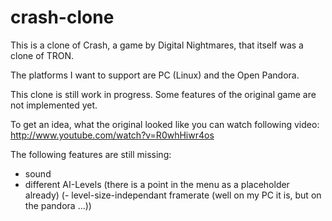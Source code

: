 crash-clone
===========

This is a clone of Crash, a game by Digital Nightmares, that itself was a clone of TRON.

The platforms I want to support are PC (Linux) and the Open Pandora.


This clone is still work in progress.
Some features of the original game are not implemented yet.

To get an idea, what the original looked like you can watch following video:
http://www.youtube.com/watch?v=R0whHiwr4os



The following features are still missing:
- sound
- different AI-Levels (there is a point in the menu as a placeholder already)
(- level-size-independant framerate (well on my PC it is, but on the pandora ...))
